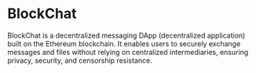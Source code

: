 # BlockChat
BlockChat is a decentralized messaging DApp (decentralized application) built on the Ethereum blockchain. It enables users to securely exchange messages and files without relying on centralized intermediaries, ensuring privacy, security, and censorship resistance.
